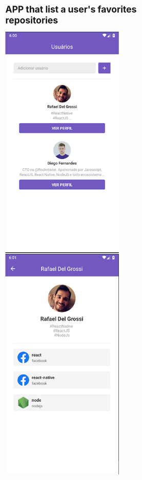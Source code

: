 # APP that list a user's favorites repositories

![Alt text](./screens/screen1.png)
![Alt text](./screens/screen2.png)
